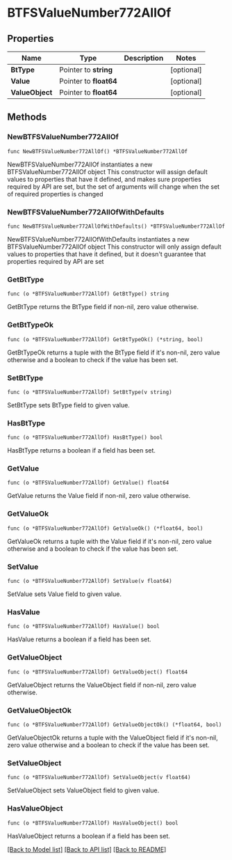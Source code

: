 # BTFSValueNumber772AllOf

## Properties

Name | Type | Description | Notes
------------ | ------------- | ------------- | -------------
**BtType** | Pointer to **string** |  | [optional] 
**Value** | Pointer to **float64** |  | [optional] 
**ValueObject** | Pointer to **float64** |  | [optional] 

## Methods

### NewBTFSValueNumber772AllOf

`func NewBTFSValueNumber772AllOf() *BTFSValueNumber772AllOf`

NewBTFSValueNumber772AllOf instantiates a new BTFSValueNumber772AllOf object
This constructor will assign default values to properties that have it defined,
and makes sure properties required by API are set, but the set of arguments
will change when the set of required properties is changed

### NewBTFSValueNumber772AllOfWithDefaults

`func NewBTFSValueNumber772AllOfWithDefaults() *BTFSValueNumber772AllOf`

NewBTFSValueNumber772AllOfWithDefaults instantiates a new BTFSValueNumber772AllOf object
This constructor will only assign default values to properties that have it defined,
but it doesn't guarantee that properties required by API are set

### GetBtType

`func (o *BTFSValueNumber772AllOf) GetBtType() string`

GetBtType returns the BtType field if non-nil, zero value otherwise.

### GetBtTypeOk

`func (o *BTFSValueNumber772AllOf) GetBtTypeOk() (*string, bool)`

GetBtTypeOk returns a tuple with the BtType field if it's non-nil, zero value otherwise
and a boolean to check if the value has been set.

### SetBtType

`func (o *BTFSValueNumber772AllOf) SetBtType(v string)`

SetBtType sets BtType field to given value.

### HasBtType

`func (o *BTFSValueNumber772AllOf) HasBtType() bool`

HasBtType returns a boolean if a field has been set.

### GetValue

`func (o *BTFSValueNumber772AllOf) GetValue() float64`

GetValue returns the Value field if non-nil, zero value otherwise.

### GetValueOk

`func (o *BTFSValueNumber772AllOf) GetValueOk() (*float64, bool)`

GetValueOk returns a tuple with the Value field if it's non-nil, zero value otherwise
and a boolean to check if the value has been set.

### SetValue

`func (o *BTFSValueNumber772AllOf) SetValue(v float64)`

SetValue sets Value field to given value.

### HasValue

`func (o *BTFSValueNumber772AllOf) HasValue() bool`

HasValue returns a boolean if a field has been set.

### GetValueObject

`func (o *BTFSValueNumber772AllOf) GetValueObject() float64`

GetValueObject returns the ValueObject field if non-nil, zero value otherwise.

### GetValueObjectOk

`func (o *BTFSValueNumber772AllOf) GetValueObjectOk() (*float64, bool)`

GetValueObjectOk returns a tuple with the ValueObject field if it's non-nil, zero value otherwise
and a boolean to check if the value has been set.

### SetValueObject

`func (o *BTFSValueNumber772AllOf) SetValueObject(v float64)`

SetValueObject sets ValueObject field to given value.

### HasValueObject

`func (o *BTFSValueNumber772AllOf) HasValueObject() bool`

HasValueObject returns a boolean if a field has been set.


[[Back to Model list]](../README.md#documentation-for-models) [[Back to API list]](../README.md#documentation-for-api-endpoints) [[Back to README]](../README.md)


